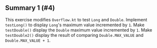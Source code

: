 ## Summary 1 (#4)

This exercise modifies `Overflow.kt` to test `Long` and `Double`. Implement
`testLong()` to display `Long`'s maximum value incremented by `1`. Make
`testDouble()` display the `Double` maximum value incremented by `1`. Make
`testDouble2()` display the result of comparing `Double.MAX_VALUE` and
`Double.MAX_VALUE + 1`.
